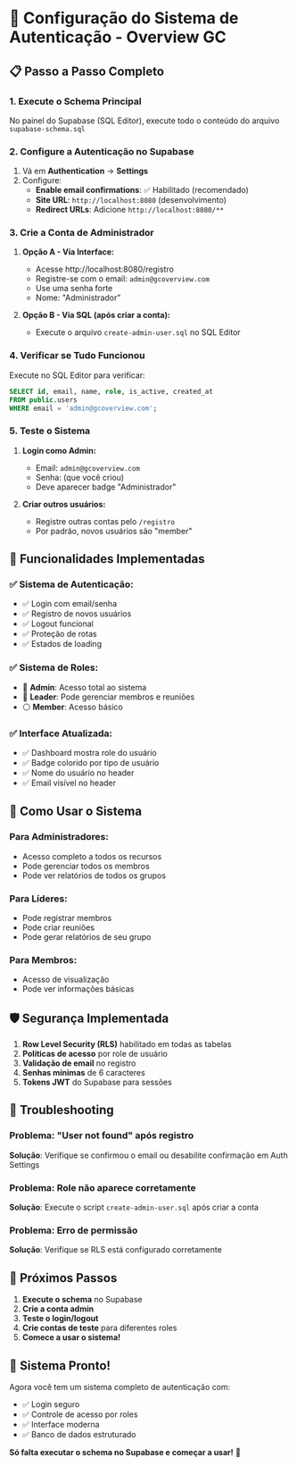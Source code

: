 # 🔐 Configuração do Sistema de Autenticação - Overview GC

## 📋 Passo a Passo Completo

### **1. Execute o Schema Principal**
No painel do Supabase (SQL Editor), execute todo o conteúdo do arquivo `supabase-schema.sql`

### **2. Configure a Autenticação no Supabase**
1. Vá em **Authentication** → **Settings**
2. Configure:
   - **Enable email confirmations**: ✅ Habilitado (recomendado)
   - **Site URL**: `http://localhost:8080` (desenvolvimento)
   - **Redirect URLs**: Adicione `http://localhost:8080/**` 

### **3. Crie a Conta de Administrador**
1. **Opção A - Via Interface:**
   - Acesse http://localhost:8080/registro
   - Registre-se com o email: `admin@gcoverview.com`
   - Use uma senha forte
   - Nome: "Administrador"

2. **Opção B - Via SQL (após criar a conta):**
   - Execute o arquivo `create-admin-user.sql` no SQL Editor

### **4. Verificar se Tudo Funcionou**
Execute no SQL Editor para verificar:
```sql
SELECT id, email, name, role, is_active, created_at 
FROM public.users 
WHERE email = 'admin@gcoverview.com';
```

### **5. Teste o Sistema**
1. **Login como Admin:**
   - Email: `admin@gcoverview.com`
   - Senha: (que você criou)
   - Deve aparecer badge "Administrador"

2. **Criar outros usuários:**
   - Registre outras contas pelo `/registro`
   - Por padrão, novos usuários são "member"

## 🎯 **Funcionalidades Implementadas**

### **✅ Sistema de Autenticação:**
- ✅ Login com email/senha
- ✅ Registro de novos usuários
- ✅ Logout funcional
- ✅ Proteção de rotas
- ✅ Estados de loading

### **✅ Sistema de Roles:**
- 🔴 **Admin**: Acesso total ao sistema
- 🔵 **Leader**: Pode gerenciar membros e reuniões
- ⚪ **Member**: Acesso básico

### **✅ Interface Atualizada:**
- ✅ Dashboard mostra role do usuário
- ✅ Badge colorido por tipo de usuário
- ✅ Nome do usuário no header
- ✅ Email visível no header

## 🔧 **Como Usar o Sistema**

### **Para Administradores:**
- Acesso completo a todos os recursos
- Pode gerenciar todos os membros
- Pode ver relatórios de todos os grupos

### **Para Líderes:**
- Pode registrar membros
- Pode criar reuniões
- Pode gerar relatórios de seu grupo

### **Para Membros:**
- Acesso de visualização
- Pode ver informações básicas

## 🛡️ **Segurança Implementada**

1. **Row Level Security (RLS)** habilitado em todas as tabelas
2. **Políticas de acesso** por role de usuário
3. **Validação de email** no registro
4. **Senhas mínimas** de 6 caracteres
5. **Tokens JWT** do Supabase para sessões

## 🚨 **Troubleshooting**

### **Problema: "User not found" após registro**
**Solução**: Verifique se confirmou o email ou desabilite confirmação em Auth Settings

### **Problema: Role não aparece corretamente**
**Solução**: Execute o script `create-admin-user.sql` após criar a conta

### **Problema: Erro de permissão**
**Solução**: Verifique se RLS está configurado corretamente

## 📱 **Próximos Passos**

1. **Execute o schema** no Supabase
2. **Crie a conta admin**
3. **Teste o login/logout**
4. **Crie contas de teste** para diferentes roles
5. **Comece a usar o sistema!**

## 🎉 **Sistema Pronto!**

Agora você tem um sistema completo de autenticação com:
- ✅ Login seguro
- ✅ Controle de acesso por roles  
- ✅ Interface moderna
- ✅ Banco de dados estruturado

**Só falta executar o schema no Supabase e começar a usar!** 🚀
